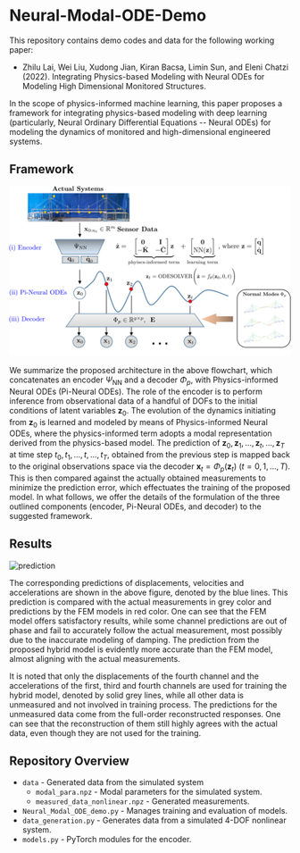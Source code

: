 # Neural-Modal-ODE-Demo

This repository contains demo codes and data for the following working paper:
* Zhilu Lai, Wei Liu, Xudong Jian, Kiran Bacsa, Limin Sun, and Eleni Chatzi (2022). Integrating Physics-based Modeling with Neural ODEs for Modeling High Dimensional Monitored Structures.

In the scope of physics-informed machine learning, this paper proposes a framework for integrating physics-based modeling with deep learning (particularly, Neural Ordinary Differential Equations -- Neural ODEs) for modeling the dynamics of monitored and high-dimensional engineered systems.

## Framework
![framework](framework.png)

We summarize the proposed architecture in the above flowchart, which concatenates an encoder $\Psi_{\text{NN}}$ and a decoder $\Phi_p$, with  Physics-informed Neural ODEs (Pi-Neural ODEs).
The role of the encoder is to perform inference from observational data of a handful of DOFs to the initial conditions of latent variables $\textbf{z}_0$.
The evolution of the dynamics initiating from $\textbf{z}_0$ is learned and modeled by means of Physics-informed Neural ODEs, where the physics-informed term adopts a modal representation derived from the physics-based model. 
The prediction of $\textbf{z}_0, \textbf{z}_1, ... ,\textbf{z}_t, ... ,  \textbf{z}_T$ at time step $t_0, t_1, ... ,t, ... ,  t_T$,  obtained from the previous step is mapped back to the original observations space via the decoder $\textbf{x}_t = \Phi_p(\textbf{z}_t)$  $(t = 0,1,...,T)$. This is then compared against the actually obtained measurements to minimize the prediction error, which effectuates the training of the proposed model. In what follows, we offer the details of the formulation of the three outlined components (encoder, Pi-Neural ODEs, and decoder) to the suggested framework.

## Results
![prediction](https://s3.amazonaws.com/comet.ml/image_6de8c0b6a5064fd3a863bb24a99c4960-QznS3qPanqWxer6BHVsrxE9Zc.svg)

The corresponding predictions of displacements, velocities and accelerations are shown in the above figure, denoted by the blue lines. This prediction is compared with the actual measurements in grey color and predictions by the FEM models in red color. One can see that the FEM model offers satisfactory results, while some channel predictions are out of phase and fail to accurately follow the actual measurement, most possibly due to the inaccurate modeling of damping. The prediction from the proposed hybrid model is evidently more accurate than the FEM model, almost aligning with the actual measurements.

It is noted that only the displacements of the fourth channel and the accelerations of the first, third and fourth channels are used for training the hybrid model, denoted by solid grey lines, while all other data is unmeasured and not involved in training process. The predictions for the unmeasured data come from the full-order reconstructed responses. One can see that the reconstruction of them still highly agrees with the actual data, even though they are not used for the training.      

## Repository Overview
 * `data` - Generated data from the simulated system
   * `modal_para.npz` - Modal parameters for the simulated system.
   * `measured_data_nonlinear.npz` - Generated measurements.
 * `Neural_Modal_ODE_demo.py` - Manages training and evaluation of models.
 * `data_generation.py` - Generates data from a simulated 4-DOF nonlinear system.
 * `models.py` - PyTorch modules for the encoder.
